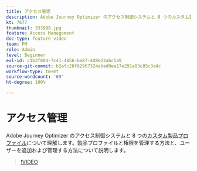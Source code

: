 ```yaml
---
title: アクセス管理
description: Adobe Journey Optimizer のアクセス制御システムと 8 つのカスタム製品プロファイルについて理解します。製品プロファイルと権限を管理する方法と、ユーザーを追加および管理する方法について説明します。
kt: 7677
thumbnail: 333998.jpg
feature: Access Management
doc-type: feature video
team: PM
role: Admin
level: Beginner
exl-id: c1b3f804-7c41-4856-ba87-4d8e22abc5a9
source-git-commit: b2afc28f82967324ebed0ee17e291e83c85c3a4c
workflow-type: tm+mt
source-wordcount: '69'
ht-degree: 100%

---
```


# アクセス管理

Adobe Journey Optimizer のアクセス制御システムと 8 つの[カスタム製品プロファイル](https://experienceleague.adobe.com/docs/journey-optimizer/using/administration/ootb-product-profiles.html?lang=ja)について理解します。製品プロファイルと権限を管理する方法と、ユーザーを追加および管理する方法について説明します。

>[!VIDEO](https://video.tv.adobe.com/v/333998?quality=12&learn=on)
